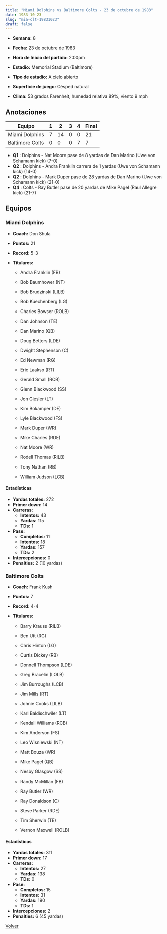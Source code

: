 ```yaml
---
title: "Miami Dolphins vs Baltimore Colts - 23 de octubre de 1983"
date: 1983-10-23
slug: "mia-clt-19831023"
draft: false
---
```


* **Semana:** 8
* **Fecha:** 23 de octubre de 1983

* **Hora de Inicio del partido:** 2:00pm
* **Estadio:** Memorial Stadium (Baltimore)
* **Tipo de estadio:** A cielo abierto
* **Superficie de juego:** Césped natural
* **Clima:** 53 grados Farenheit, humedad relativa 89%, viento 9 mph





## Anotaciones
| Equipo | 1 | 2 | 3 | 4 | Final |
|--------|---|---|---|---|-------|
| Miami Dolphins  | 7 | 14 | 0 | 0  | 21 |
| Baltimore Colts  | 0 | 0 | 0 | 7  | 7 |
* **Q1** : Dolphins - Nat Moore pase de 8 yardas de Dan Marino (Uwe von Schamann kick) (7-0)
* **Q2** : Dolphins - Andra Franklin carrera de 1 yardas (Uwe von Schamann kick) (14-0)
* **Q2** : Dolphins - Mark Duper pase de 28 yardas de Dan Marino (Uwe von Schamann kick) (21-0)
* **Q4** : Colts - Ray Butler pase de 20 yardas de Mike Pagel (Raul Allegre kick) (21-7)


## Equipos


### Miami Dolphins
* **Coach:** Don Shula
* **Puntos:** 21
* **Record:** 5-3
* **Titulares:** 

  * Andra Franklin (FB) 

  * Bob Baumhower (NT) 

  * Bob Brudzinski (LILB) 

  * Bob Kuechenberg (LG) 

  * Charles Bowser (ROLB) 

  * Dan Johnson (TE) 

  * Dan Marino (QB) 

  * Doug Betters (LDE) 

  * Dwight Stephenson (C) 

  * Ed Newman (RG) 

  * Eric Laakso (RT) 

  * Gerald Small (RCB) 

  * Glenn Blackwood (SS) 

  * Jon Giesler (LT) 

  * Kim Bokamper (DE) 

  * Lyle Blackwood (FS) 

  * Mark Duper (WR) 

  * Mike Charles (RDE) 

  * Nat Moore (WR) 

  * Rodell Thomas (RILB) 

  * Tony Nathan (RB) 

  * William Judson (LCB) 

#### Estadísticas
* **Yardas totales:** 272
* **Primer down:** 14
* **Carreras:**
  * **Intentos:** 43
  * **Yardas:** 115
  * **TDs:** 1
* **Pase:**
  * **Completos:** 11
  * **Intentos:** 18
  * **Yardas:** 157
  * **TDs:** 2
* **Intercepciones:** 0
* **Penalties:** 2 (10 yardas)

### Baltimore Colts
* **Coach:** Frank Kush
* **Puntos:** 7
* **Record:** 4-4
* **Titulares:** 

  * Barry Krauss (RILB) 

  * Ben Utt (RG) 

  * Chris Hinton (LG) 

  * Curtis Dickey (RB) 

  * Donnell Thompson (LDE) 

  * Greg Bracelin (LOLB) 

  * Jim Burroughs (LCB) 

  * Jim Mills (RT) 

  * Johnie Cooks (LILB) 

  * Karl Baldischwiler (LT) 

  * Kendall Williams (RCB) 

  * Kim Anderson (FS) 

  * Leo Wisniewski (NT) 

  * Matt Bouza (WR) 

  * Mike Pagel (QB) 

  * Nesby Glasgow (SS) 

  * Randy McMillan (FB) 

  * Ray Butler (WR) 

  * Ray Donaldson (C) 

  * Steve Parker (RDE) 

  * Tim Sherwin (TE) 

  * Vernon Maxwell (ROLB) 

#### Estadísticas
* **Yardas totales:** 311
* **Primer down:** 17
* **Carreras:**
  * **Intentos:** 27
  * **Yardas:** 138
  * **TDs:** 0
* **Pase:**
  * **Completos:** 15
  * **Intentos:** 31
  * **Yardas:** 190
  * **TDs:** 1
* **Intercepciones:** 2
* **Penalties:** 6 (45 yardas)


[Volver](/historia/1983)
